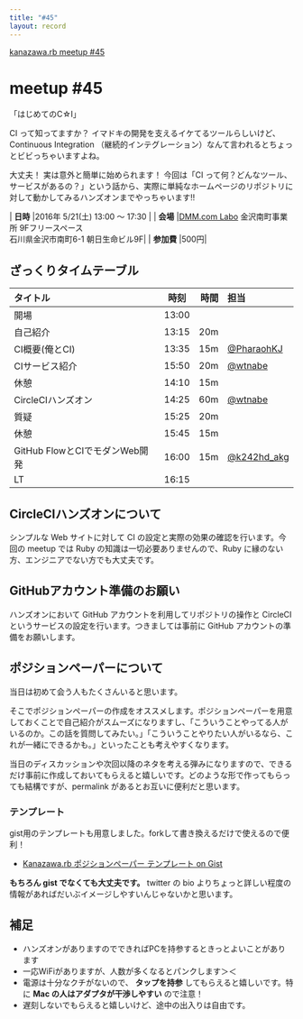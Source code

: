 ```yaml
---
title: "#45"
layout: record
---
```


<!--

終了後記入

<div style="text-align: right;"><a href="./report.html"><strong>イベントは終了しました。レポートはこちら</strong></a></div>

-->

<div class="doorkeeper-widget">
<a class="doorkeeper-registration-widget" href="https://kzrb.doorkeeper.jp/events/43523">kanazawa.rb meetup #45</a><script src="https://widgets.doorkeeper.jp/w/widget.js"></script>
</div>

# meetup #45

「はじめてのC☆I」

CI って知ってますか？ イマドキの開発を支えるイケてるツールらしいけど、 Continuous Integration （継続的インテグレーション）なんて言われるとちょっとビビっちゃいますよね。

大丈夫！ 実は意外と簡単に始められます！ 今回は「CI って何？どんなツール、サービスがあるの？」という話から、実際に単純なホームページのリポジトリに対して動かしてみるハンズオンまでやっちゃいます!!

| **日時**   |2016年 5/21(土) 13:00 〜 17:30                         |
| **会場**   |[DMM.com Labo](http://labo.dmm.com/) 金沢南町事業所 9Fフリースペース<br>石川県金沢市南町6-1 朝日生命ビル9F|
| **参加費** |500円|

## ざっくりタイムテーブル

| タイトル                       | 時刻  | 時間 | 担当                                          |
|:-------------------------------|:-----:|-----:|:----------------------------------------------|
| 開場                           | 13:00 |      |                                               |
| 自己紹介                       | 13:15 | 20m  |                                               |
| CI概要(俺とCI)                 | 13:35 | 15m  | [@PharaohKJ](https://twitter.com/PharaohKJ)   |
| CIサービス紹介                 | 15:50 | 20m  | [@wtnabe](https://twitter.com/wtnabe)         |
| 休憩                           | 14:10 | 15m  |                                               |
| CircleCIハンズオン             | 14:25 | 60m  | [@wtnabe](https://twitter.com/wtnabe)         |
| 質疑                           | 15:25 | 20m  |                                               |
| 休憩                           | 15:45 | 15m  |                                               |
| GitHub FlowとCIでモダンWeb開発 | 16:00 | 15m  | [@k242hd_akg](https://twitter.com/k242hd_akg) |
| LT                             | 16:15 |      |                                               |


## CircleCIハンズオンについて

シンプルな Web サイトに対して CI の設定と実際の効果の確認を行います。今回の meetup では Ruby の知識は一切必要ありませんので、Ruby に縁のない方、エンジニアでない方でも大丈夫です。

## GitHubアカウント準備のお願い

ハンズオンにおいて GitHub アカウントを利用してリポジトリの操作と CircleCI というサービスの設定を行います。つきましては事前に GitHub アカウントの準備をお願いします。

## ポジションペーパーについて

当日は初めて会う人もたくさんいると思います。

そこでポジションペーパーの作成をオススメします。ポジションペーパーを用意しておくことで自己紹介がスムーズになりますし、「こういうことやってる人がいるのか。この話を質問してみたい。」「こういうことやりたい人がいるなら、これが一緒にできるかも。」といったことも考えやすくなります。

当日のディスカッションや次回以降のネタを考える弾みになりますので、できるだけ事前に作成しておいてもらえると嬉しいです。どのような形で作ってもらっても結構ですが、permalink があるとお互いに便利だと思います。


### テンプレート

gist用のテンプレートも用意しました。forkして書き換えるだけで使えるので便利！

 - [Kanazawa.rb ポジションペーパー テンプレート on Gist](https://gist.github.com/5a523ec3180002229a32)

**もちろん gist でなくても大丈夫です。** twitter の bio よりちょっと詳しい程度の情報があればだいぶイメージしやすいんじゃないかと思います。


## 補足

 - ハンズオンがありますのでできればPCを持参するときっとよいことがあります
 - 一応WiFiがありますが、人数が多くなるとパンクします＞＜
 - 電源は十分なクチがないので、 **タップを持参** してもらえると嬉しいです。特に **Mac の人はアダプタが干渉しやすい** ので注意！
 - 遅刻しないでもらえると嬉しいけど、途中の出入りは自由です。
